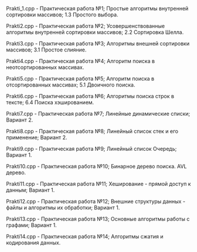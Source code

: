 Prakti_1.cpp - Практическая работа №1; Простые алгоритмы внутренней сортировки массивов; 1.3 Простого выбора.

Prakti2.cpp - Практическая работа №2; Усовершенствованные алгоритмы внутренней сортировки массивов; 2.2 Сортировка Шелла.

Prakti3.cpp - Практическая работа №3; Алгоритмы внешней сортировки массивов; 3.1 Простое слияние.

Prakti4.cpp - Практическая работа №4; Алгоритм поиска в неотсортированных массивах.

Prakti5.cpp - Практическая работа №5; Алгоритм поиска в отсортированных массивах; 5.1 Двоичного поиска.

Prakti6.cpp - Практическая работа №6; Алгоритмы поиска строк в тексте; 6.4 Поиска хэшированием.

Prakti7.cpp - Практическая работа №7; Линейные динамические списки; Вариант 2.

Prakti8.cpp - Практическая работа №8; Линейный список стек и его применение; Вариант 2.

Prakti9.cpp - Практическая работа №9; Линейный список Очередь; Вариант 1.

Prakti10.cpp - Практическая работа №10; Бинарное дерево поиска. AVL дерево.

Prakti11.cpp - Практическая работа №11; Хеширование - прямой доступ к данным; Вариант 1.

Prakti12.cpp - Практическая работа №12; Внешние структуры данных - файлы и алгоритмы их обработки; Вариант 1.

Prakti13.cpp - Практическая работа №13; Основные алгоритмы работы с графами; Вариант 1.

Prakti14.cpp - Практическая работа №14; Алгоритмы сжатия и кодирования данных.
